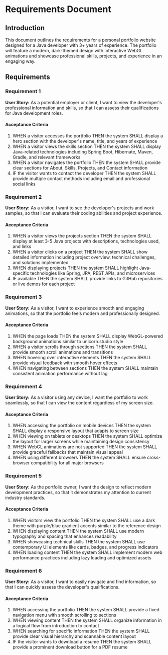 # Requirements Document

## Introduction

This document outlines the requirements for a personal portfolio website designed for a Java developer with 3+ years of experience. The portfolio will feature a modern, dark-themed design with interactive WebGL animations and showcase professional skills, projects, and experience in an engaging way.

## Requirements

### Requirement 1

**User Story:** As a potential employer or client, I want to view the developer's professional information and skills, so that I can assess their qualifications for Java development roles.

#### Acceptance Criteria

1. WHEN a visitor accesses the portfolio THEN the system SHALL display a hero section with the developer's name, title, and years of experience
2. WHEN a visitor views the skills section THEN the system SHALL display Java-related technologies including Spring Boot, Hibernate, Maven, Gradle, and relevant frameworks
3. WHEN a visitor navigates the portfolio THEN the system SHALL provide clear sections for About, Skills, Projects, and Contact information
4. IF the visitor wants to contact the developer THEN the system SHALL provide multiple contact methods including email and professional social links

### Requirement 2

**User Story:** As a visitor, I want to see the developer's projects and work samples, so that I can evaluate their coding abilities and project experience.

#### Acceptance Criteria

1. WHEN a visitor views the projects section THEN the system SHALL display at least 3-5 Java projects with descriptions, technologies used, and links
2. WHEN a visitor clicks on a project THEN the system SHALL show detailed information including project overview, technical challenges, and solutions implemented
3. WHEN displaying projects THEN the system SHALL highlight Java-specific technologies like Spring, JPA, REST APIs, and microservices
4. IF available THEN the system SHALL provide links to GitHub repositories or live demos for each project

### Requirement 3

**User Story:** As a visitor, I want to experience smooth and engaging animations, so that the portfolio feels modern and professionally designed.

#### Acceptance Criteria

1. WHEN the page loads THEN the system SHALL display WebGL-powered background animations similar to unicorn.studio style
2. WHEN a visitor scrolls through sections THEN the system SHALL provide smooth scroll animations and transitions
3. WHEN hovering over interactive elements THEN the system SHALL provide visual feedback with smooth hover effects
4. WHEN navigating between sections THEN the system SHALL maintain consistent animation performance without lag

### Requirement 4

**User Story:** As a visitor using any device, I want the portfolio to work seamlessly, so that I can view the content regardless of my screen size.

#### Acceptance Criteria

1. WHEN accessing the portfolio on mobile devices THEN the system SHALL display a responsive layout that adapts to screen size
2. WHEN viewing on tablets or desktops THEN the system SHALL optimize the layout for larger screens while maintaining design consistency
3. WHEN WebGL animations are not supported THEN the system SHALL provide graceful fallbacks that maintain visual appeal
4. WHEN using different browsers THEN the system SHALL ensure cross-browser compatibility for all major browsers

### Requirement 5

**User Story:** As the portfolio owner, I want the design to reflect modern development practices, so that it demonstrates my attention to current industry standards.

#### Acceptance Criteria

1. WHEN visitors view the portfolio THEN the system SHALL use a dark theme with purple/blue gradient accents similar to the reference design
2. WHEN displaying content THEN the system SHALL use modern typography and spacing that enhances readability
3. WHEN showcasing technical skills THEN the system SHALL use contemporary UI elements like cards, badges, and progress indicators
4. WHEN loading content THEN the system SHALL implement modern web performance practices including lazy loading and optimized assets

### Requirement 6

**User Story:** As a visitor, I want to easily navigate and find information, so that I can quickly assess the developer's qualifications.

#### Acceptance Criteria

1. WHEN accessing the portfolio THEN the system SHALL provide a fixed navigation menu with smooth scrolling to sections
2. WHEN viewing content THEN the system SHALL organize information in a logical flow from introduction to contact
3. WHEN searching for specific information THEN the system SHALL provide clear visual hierarchy and scannable content layout
4. IF the visitor wants to download a resume THEN the system SHALL provide a prominent download button for a PDF resume